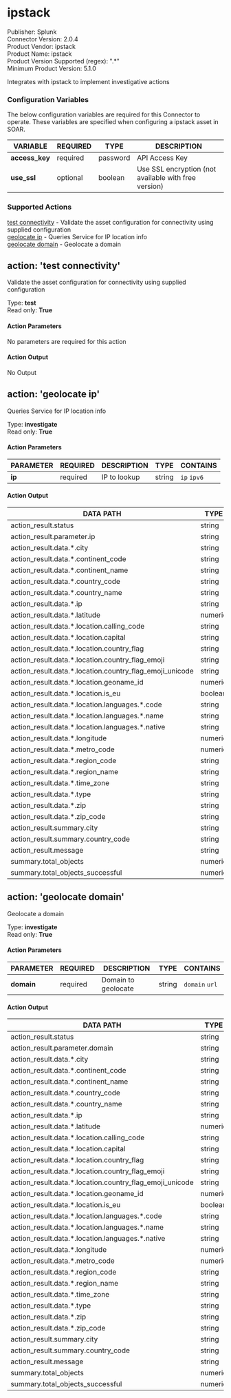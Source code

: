 [comment]: # "Auto-generated SOAR connector documentation"
# ipstack

Publisher: Splunk  
Connector Version: 2\.0\.4  
Product Vendor: ipstack  
Product Name: ipstack  
Product Version Supported (regex): "\.\*"  
Minimum Product Version: 5\.1\.0  

Integrates with ipstack to implement investigative actions

### Configuration Variables
The below configuration variables are required for this Connector to operate.  These variables are specified when configuring a ipstack asset in SOAR.

VARIABLE | REQUIRED | TYPE | DESCRIPTION
-------- | -------- | ---- | -----------
**access\_key** |  required  | password | API Access Key
**use\_ssl** |  optional  | boolean | Use SSL encryption \(not available with free version\)

### Supported Actions  
[test connectivity](#action-test-connectivity) - Validate the asset configuration for connectivity using supplied configuration  
[geolocate ip](#action-geolocate-ip) - Queries Service for IP location info  
[geolocate domain](#action-geolocate-domain) - Geolocate a domain  

## action: 'test connectivity'
Validate the asset configuration for connectivity using supplied configuration

Type: **test**  
Read only: **True**

#### Action Parameters
No parameters are required for this action

#### Action Output
No Output  

## action: 'geolocate ip'
Queries Service for IP location info

Type: **investigate**  
Read only: **True**

#### Action Parameters
PARAMETER | REQUIRED | DESCRIPTION | TYPE | CONTAINS
--------- | -------- | ----------- | ---- | --------
**ip** |  required  | IP to lookup | string |  `ip`  `ipv6` 

#### Action Output
DATA PATH | TYPE | CONTAINS
--------- | ---- | --------
action\_result\.status | string | 
action\_result\.parameter\.ip | string |  `ip`  `ipv6` 
action\_result\.data\.\*\.city | string | 
action\_result\.data\.\*\.continent\_code | string | 
action\_result\.data\.\*\.continent\_name | string | 
action\_result\.data\.\*\.country\_code | string | 
action\_result\.data\.\*\.country\_name | string | 
action\_result\.data\.\*\.ip | string |  `ip`  `ipv6` 
action\_result\.data\.\*\.latitude | numeric | 
action\_result\.data\.\*\.location\.calling\_code | string | 
action\_result\.data\.\*\.location\.capital | string | 
action\_result\.data\.\*\.location\.country\_flag | string |  `url` 
action\_result\.data\.\*\.location\.country\_flag\_emoji | string | 
action\_result\.data\.\*\.location\.country\_flag\_emoji\_unicode | string | 
action\_result\.data\.\*\.location\.geoname\_id | numeric | 
action\_result\.data\.\*\.location\.is\_eu | boolean | 
action\_result\.data\.\*\.location\.languages\.\*\.code | string | 
action\_result\.data\.\*\.location\.languages\.\*\.name | string | 
action\_result\.data\.\*\.location\.languages\.\*\.native | string | 
action\_result\.data\.\*\.longitude | numeric | 
action\_result\.data\.\*\.metro\_code | numeric | 
action\_result\.data\.\*\.region\_code | string | 
action\_result\.data\.\*\.region\_name | string | 
action\_result\.data\.\*\.time\_zone | string | 
action\_result\.data\.\*\.type | string | 
action\_result\.data\.\*\.zip | string | 
action\_result\.data\.\*\.zip\_code | string | 
action\_result\.summary\.city | string | 
action\_result\.summary\.country\_code | string | 
action\_result\.message | string | 
summary\.total\_objects | numeric | 
summary\.total\_objects\_successful | numeric |   

## action: 'geolocate domain'
Geolocate a domain

Type: **investigate**  
Read only: **True**

#### Action Parameters
PARAMETER | REQUIRED | DESCRIPTION | TYPE | CONTAINS
--------- | -------- | ----------- | ---- | --------
**domain** |  required  | Domain to geolocate | string |  `domain`  `url` 

#### Action Output
DATA PATH | TYPE | CONTAINS
--------- | ---- | --------
action\_result\.status | string | 
action\_result\.parameter\.domain | string |  `domain`  `url` 
action\_result\.data\.\*\.city | string | 
action\_result\.data\.\*\.continent\_code | string | 
action\_result\.data\.\*\.continent\_name | string | 
action\_result\.data\.\*\.country\_code | string | 
action\_result\.data\.\*\.country\_name | string | 
action\_result\.data\.\*\.ip | string |  `ip`  `ipv6` 
action\_result\.data\.\*\.latitude | numeric | 
action\_result\.data\.\*\.location\.calling\_code | string | 
action\_result\.data\.\*\.location\.capital | string | 
action\_result\.data\.\*\.location\.country\_flag | string |  `url` 
action\_result\.data\.\*\.location\.country\_flag\_emoji | string | 
action\_result\.data\.\*\.location\.country\_flag\_emoji\_unicode | string | 
action\_result\.data\.\*\.location\.geoname\_id | numeric | 
action\_result\.data\.\*\.location\.is\_eu | boolean | 
action\_result\.data\.\*\.location\.languages\.\*\.code | string | 
action\_result\.data\.\*\.location\.languages\.\*\.name | string | 
action\_result\.data\.\*\.location\.languages\.\*\.native | string | 
action\_result\.data\.\*\.longitude | numeric | 
action\_result\.data\.\*\.metro\_code | numeric | 
action\_result\.data\.\*\.region\_code | string | 
action\_result\.data\.\*\.region\_name | string | 
action\_result\.data\.\*\.time\_zone | string | 
action\_result\.data\.\*\.type | string | 
action\_result\.data\.\*\.zip | string | 
action\_result\.data\.\*\.zip\_code | string | 
action\_result\.summary\.city | string | 
action\_result\.summary\.country\_code | string | 
action\_result\.message | string | 
summary\.total\_objects | numeric | 
summary\.total\_objects\_successful | numeric | 